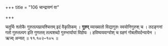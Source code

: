 +++
title = "106 चान्द्रायणं वा"

+++

चतुर्भिः श्लोकैः गुरुतल्पप्रायश्चित्तम् इदं वैकृतिकम् । **गुरुर्** व्याख्यातो विद्यागुरुः स्वयोनिगुरुश् च । तदङ्गनां गतो गुरुतल्पग इति गुणतस् तल्पशब्दो गुरुभार्यायां विज्ञेयः । हविष्ययवाग्वोश् च ग्रहणं गोबलीवर्दन्यायेन । ऋज्व् अन्यत् ॥ ११.१०२–१०५ ॥